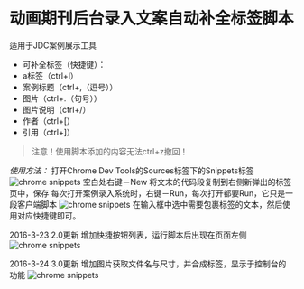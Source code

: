 # 动画期刊后台录入文案自动补全标签脚本
适用于JDC案例展示工具

- 可补全标签（快捷键）：
- a标签（ctrl+l）
- 案例标题（ctrl+,（逗号））
- 图片（ctrl+.（句号））
- 图片说明（ctrl+/）
- 作者（ctrl+[）
- 引用（ctrl+]）

> 注意！使用脚本添加的内容无法ctrl+z撤回！

_使用方法：_
打开Chrome Dev Tools的Sources标签下的Snippets标签
![chrome snippets](images/snippets.jpg)
空白处右键－New
将文末的代码段复制到右侧新弹出的标签页中，保存
每次打开案例录入系统时，右键－Run，每次打开都要Run，它只是一段客户端脚本
![chrome snippets](images/snippets_run.jpg)
在输入框中选中需要包裹标签的文本，然后使用对应快捷键即可。

2016-3-23 2.0更新
增加快捷按钮列表，运行脚本后出现在页面左侧
![chrome snippets](images/menu.jpg)

2016-3-24 3.0更新
增加图片获取文件名与尺寸，并合成标签，显示于控制台的功能
![chrome snippets](images/pics_tags.jpg)


